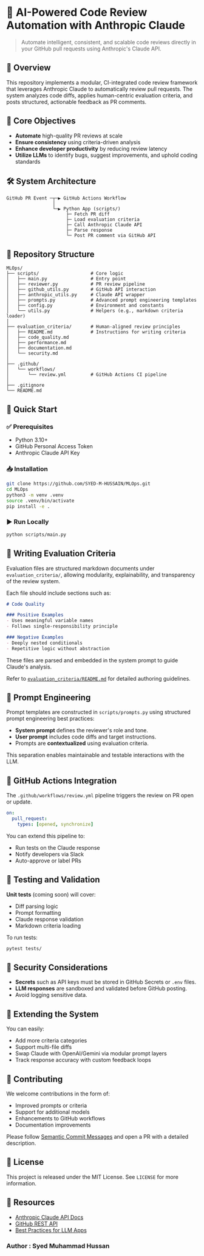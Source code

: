 # 🤖 AI-Powered Code Review Automation with Anthropic Claude

> Automate intelligent, consistent, and scalable code reviews directly in your GitHub pull requests using Anthropic's Claude API.

## 📌 Overview

This repository implements a modular, CI-integrated code review framework that leverages Anthropic Claude to automatically review pull requests. The system analyzes code diffs, applies human-centric evaluation criteria, and posts structured, actionable feedback as PR comments.

## 🧠 Core Objectives

- **Automate** high-quality PR reviews at scale
- **Ensure consistency** using criteria-driven analysis
- **Enhance developer productivity** by reducing review latency
- **Utilize LLMs** to identify bugs, suggest improvements, and uphold coding standards

## 🛠️ System Architecture

```
GitHub PR Event ─┬─▶ GitHub Actions Workflow
                 │
                 └─▶ Python App (scripts/)
                      ├─ Fetch PR diff
                      ├─ Load evaluation criteria
                      ├─ Call Anthropic Claude API
                      ├─ Parse response
                      └─ Post PR comment via GitHub API
```

## 📁 Repository Structure

```
MLOps/
├── scripts/                   # Core logic
│   ├── main.py                # Entry point
│   ├── reviewer.py            # PR review pipeline
│   ├── github_utils.py        # GitHub API interaction
│   ├── anthropic_utils.py     # Claude API wrapper
│   ├── prompts.py             # Advanced prompt engineering templates
│   ├── config.py              # Environment and constants
│   └── utils.py               # Helpers (e.g., markdown criteria loader)
│
├── evaluation_criteria/       # Human-aligned review principles
│   ├── README.md              # Instructions for writing criteria
│   ├── code_quality.md
│   ├── performance.md
│   ├── documentation.md
│   └── security.md
│
├── .github/
│   └── workflows/
│       └── review.yml         # GitHub Actions CI pipeline
│
├── .gitignore
└── README.md
```

## 🚀 Quick Start

### ✅ Prerequisites

- Python 3.10+
- GitHub Personal Access Token
- Anthropic Claude API Key

### 📥 Installation

```bash
git clone https://github.com/SYED-M-HUSSAIN/MLOps.git
cd MLOps
python3 -m venv .venv
source .venv/bin/activate
pip install -e .
```


### ▶️ Run Locally

```bash
python scripts/main.py
```

## 📜 Writing Evaluation Criteria

Evaluation files are structured markdown documents under `evaluation_criteria/`, allowing modularity, explainability, and transparency of the review system.

Each file should include sections such as:

```markdown
# Code Quality

### Positive Examples
- Uses meaningful variable names
- Follows single-responsibility principle

### Negative Examples
- Deeply nested conditionals
- Repetitive logic without abstraction
```

These files are parsed and embedded in the system prompt to guide Claude's analysis.

Refer to [`evaluation_criteria/README.md`](evaluation_criteria/README.md) for detailed authoring guidelines.

## 🤖 Prompt Engineering

Prompt templates are constructed in `scripts/prompts.py` using structured prompt engineering best practices:

- **System prompt** defines the reviewer's role and tone.
- **User prompt** includes code diffs and target instructions.
- Prompts are **contextualized** using evaluation criteria.

This separation enables maintainable and testable interactions with the LLM.

## 🔁 GitHub Actions Integration

The `.github/workflows/review.yml` pipeline triggers the review on PR open or update.

```yaml
on:
  pull_request:
    types: [opened, synchronize]
```

You can extend this pipeline to:
- Run tests on the Claude response
- Notify developers via Slack
- Auto-approve or label PRs

## 🧪 Testing and Validation

**Unit tests** (coming soon) will cover:

- Diff parsing logic
- Prompt formatting
- Claude response validation
- Markdown criteria loading

To run tests:

```bash
pytest tests/
```

## 🔐 Security Considerations

- **Secrets** such as API keys must be stored in GitHub Secrets or `.env` files.
- **LLM responses** are sandboxed and validated before GitHub posting.
- Avoid logging sensitive data.

## 🔄 Extending the System

You can easily:

- Add more criteria categories
- Support multi-file diffs
- Swap Claude with OpenAI/Gemini via modular prompt layers
- Track response accuracy with custom feedback loops

## 👥 Contributing

We welcome contributions in the form of:

- Improved prompts or criteria
- Support for additional models
- Enhancements to GitHub workflows
- Documentation improvements

Please follow [Semantic Commit Messages](https://www.conventionalcommits.org/) and open a PR with a detailed description.

## 📃 License

This project is released under the MIT License. See `LICENSE` for more information.

## 🔗 Resources

- [Anthropic Claude API Docs](https://docs.anthropic.com/)
- [GitHub REST API](https://docs.github.com/en/rest)
- [Best Practices for LLM Apps](https://github.com/openai/openai-cookbook)

### Author : Syed Muhammad Hussan
